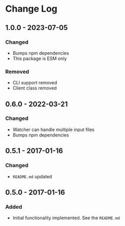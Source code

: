 # Change Log


## 1.0.0 - 2023-07-05

### Changed
- Bumps npm dependencies
- This package is ESM only

### Removed
- CLI support removed
- Client class removed

## 0.6.0 - 2022-03-21

### Changed

- Watcher can handle multiple input files
- Bumps npm dependencies


## 0.5.1 - 2017-01-16

### Changed

- `README.md` updated


## 0.5.0 - 2017-01-16

### Added

- Initial functionality implemented. See the `README.md`
